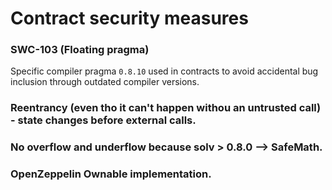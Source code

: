 # Contract security measures

### SWC-103 (Floating pragma)

Specific compiler pragma `0.8.10` used in contracts to avoid accidental bug inclusion through outdated compiler versions.

### Reentrancy (even tho it can't happen withou an untrusted call) - state changes before external calls.

### No overflow and underflow because solv > 0.8.0 --> SafeMath.

### OpenZeppelin Ownable implementation.
